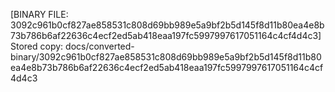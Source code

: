 [BINARY FILE: 3092c961b0cf827ae858531c808d69bb989e5a9bf2b5d145f8d11b80ea4e8b73b786b6af22636c4ecf2ed5ab418eaa197fc5997997617051164c4cf4d4c3]
Stored copy: docs/converted-binary/3092c961b0cf827ae858531c808d69bb989e5a9bf2b5d145f8d11b80ea4e8b73b786b6af22636c4ecf2ed5ab418eaa197fc5997997617051164c4cf4d4c3
